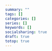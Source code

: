 ```yaml
---
summary: ""
tags: []
categories: []
series: []
keywords: []
socialsharing: true
draft: true
totop: true
---
```

